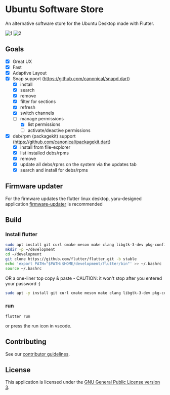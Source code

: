 # Ubuntu Software Store

An alternative software store for the Ubuntu Desktop made with Flutter.

![1](.github/assets/screenshot.png)
![2](.github/assets/dialog.png)


## Goals

- [X] Great UX
- [X] Fast
- [X] Adaptive Layout
- [X] Snap support (https://github.com/canonical/snapd.dart)
  - [X] install
  - [X] search
  - [X] remove
  - [X] filter for sections
  - [X] refresh
  - [X] switch channels
  - [ ] manage permissions
    - [X] list permissions
    - [ ] activate/deactive permissions
- [X] deb/rpm (packagekit) support (https://github.com/canonical/packagekit.dart)
  - [X] install from file-explorer
  - [X] list installed debs/rpms
  - [X] remove
  - [X] update all debs/rpms on the system via the updates tab
  - [X] search and install for debs/rpms

## Firmware updater

For the firmware updates the flutter linux desktop, yaru-designed application [firmware-updater](https://github.com/canonical/firmware-updater) is recommended


## Build

### Install flutter

```bash
sudo apt install git curl cmake meson make clang libgtk-3-dev pkg-config
mkdir -p ~/development
cd ~/development
git clone https://github.com/flutter/flutter.git -b stable
echo 'export PATH="$PATH:$HOME/development/flutter/bin"' >> ~/.bashrc
source ~/.bashrc
```

OR a one-liner top copy & paste - CAUTION: it won't stop after you entered your password :)

```bash
sudo apt -y install git curl cmake meson make clang libgtk-3-dev pkg-config && mkdir -p ~/development && cd ~/development && git clone https://github.com/flutter/flutter.git -b stable && echo 'export PATH="$PATH:$HOME/development/flutter/bin"' >> ~/.bashrc && source ~/.bashrc
```

### run

```
flutter run
```

or press the run icon in vscode.

## Contributing

See our [contributor guidelines](CONTRIBUTING.md).

## License

This application is licensed under the [GNU General Public License version 3](LICENSE).
